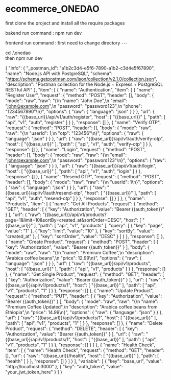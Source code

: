 # ecommerce_ONEDAO

first clone the project and install all the require packages

bakend run command : npm run dev

frontend run command : first need to change directory --- 

cd .\onedao\
then 
npm run dev





{
"info": {
"\_postman_id": "a1b2c3d4-e5f6-7890-a1b2-c3d4e5f67890",
"name": "Node.js API with PostgreSQL",
"schema": "https://schema.getpostman.com/json/collection/v2.1.0/collection.json",
"description": "Postman collection for the Node.js + Express + PostgreSQL RESTful API"
},
"item": [
{
"name": "Authentication",
"item": [
{
"name": "Register User",
"request": {
"method": "POST",
"header": [],
"body": {
"mode": "raw",
"raw": "{\n \"name\": \"John Doe\",\n \"email\": \"john@example.com\",\n \"password\": \"password123\",\n \"phone\": \"1234567890\"\n}",
"options": {
"raw": {
"language": "json"
}
}
},
"url": {
"raw": "{{base_url}}/api/v1/auth/register",
"host": [
"{{base_url}}"
],
"path": [
"api",
"v1",
"auth",
"register"
]
}
},
"response": []
},
{
"name": "Verify OTP",
"request": {
"method": "POST",
"header": [],
"body": {
"mode": "raw",
"raw": "{\n \"userId\": 1,\n \"otp\": \"123456\"\n}",
"options": {
"raw": {
"language": "json"
}
}
},
"url": {
"raw": "{{base_url}}/api/v1/auth/verify-otp",
"host": [
"{{base_url}}"
],
"path": [
"api",
"v1",
"auth",
"verify-otp"
]
}
},
"response": []
},
{
"name": "Login",
"request": {
"method": "POST",
"header": [],
"body": {
"mode": "raw",
"raw": "{\n \"email\": \"john@example.com\",\n \"password\": \"password123\"\n}",
"options": {
"raw": {
"language": "json"
}
}
},
"url": {
"raw": "{{base_url}}/api/v1/auth/login",
"host": [
"{{base_url}}"
],
"path": [
"api",
"v1",
"auth",
"login"
]
}
},
"response": []
},
{
"name": "Resend OTP",
"request": {
"method": "POST",
"header": [],
"body": {
"mode": "raw",
"raw": "{\n \"userId\": 1\n}",
"options": {
"raw": {
"language": "json"
}
}
},
"url": {
"raw": "{{base_url}}/api/v1/auth/resend-otp",
"host": [
"{{base_url}}"
],
"path": [
"api",
"v1",
"auth",
"resend-otp"
]
}
},
"response": []
}
]
},
{
"name": "Products",
"item": [
{
"name": "Get All Products",
"request": {
"method": "GET",
"header": [
{
"key": "Authorization",
"value": "Bearer {{auth_token}}"
}
],
"url": {
"raw": "{{base_url}}/api/v1/products?page=1&limit=10&sortBy=created_at&sortOrder=DESC",
"host": [
"{{base_url}}"
],
"path": [
"api",
"v1",
"products"
],
"query": [
{
"key": "page",
"value": "1"
},
{
"key": "limit",
"value": "10"
},
{
"key": "sortBy",
"value": "created_at"
},
{
"key": "sortOrder",
"value": "DESC"
}
]
}
},
"response": []
},
{
"name": "Create Product",
"request": {
"method": "POST",
"header": [
{
"key": "Authorization",
"value": "Bearer {{auth_token}}"
}
],
"body": {
"mode": "raw",
"raw": "{\n \"name\": \"Premium Coffee\",\n \"description\": \"Arabica coffee beans\",\n \"price\": 12.99\n}",
"options": {
"raw": {
"language": "json"
}
}
},
"url": {
"raw": "{{base_url}}/api/v1/products",
"host": [
"{{base_url}}"
],
"path": [
"api",
"v1",
"products"
]
}
},
"response": []
},
{
"name": "Get Single Product",
"request": {
"method": "GET",
"header": [
{
"key": "Authorization",
"value": "Bearer {{auth_token}}"
}
],
"url": {
"raw": "{{base_url}}/api/v1/products/1",
"host": [
"{{base_url}}"
],
"path": [
"api",
"v1",
"products",
"1"
]
}
},
"response": []
},
{
"name": "Update Product",
"request": {
"method": "PUT",
"header": [
{
"key": "Authorization",
"value": "Bearer {{auth_token}}"
}
],
"body": {
"mode": "raw",
"raw": "{\n \"name\": \"Premium Coffee Updated\",\n \"description\": \"Arabica coffee beans from Ethiopia\",\n \"price\": 14.99\n}",
"options": {
"raw": {
"language": "json"
}
}
},
"url": {
"raw": "{{base_url}}/api/v1/products/1",
"host": [
"{{base_url}}"
],
"path": [
"api",
"v1",
"products",
"1"
]
}
},
"response": []
},
{
"name": "Delete Product",
"request": {
"method": "DELETE",
"header": [
{
"key": "Authorization",
"value": "Bearer {{auth_token}}"
}
],
"url": {
"raw": "{{base_url}}/api/v1/products/1",
"host": [
"{{base_url}}"
],
"path": [
"api",
"v1",
"products",
"1"
]
}
},
"response": []
}
]
},
{
"name": "Health Check",
"item": [
{
"name": "Health Check",
"request": {
"method": "GET",
"header": [],
"url": {
"raw": "{{base_url}}/health",
"host": [
"{{base_url}}"
],
"path": [
"health"
]
}
},
"response": []
}
]
}
],
"variable": [
{
"key": "base_url",
"value": "http://localhost:3000"
},
{
"key": "auth_token",
"value": "your_jwt_token_here"
}
]
}
